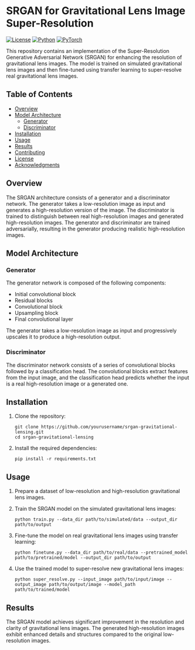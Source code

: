 # SRGAN for Gravitational Lens Image Super-Resolution

[![License](https://img.shields.io/badge/license-MIT-blue.svg)](LICENSE)
[![Python](https://img.shields.io/badge/python-3.6+-blue.svg)](https://www.python.org/downloads/)
[![PyTorch](https://img.shields.io/badge/pytorch-1.7+-red.svg)](https://pytorch.org/)

This repository contains an implementation of the Super-Resolution Generative Adversarial Network (SRGAN) for enhancing the resolution of gravitational lens images. The model is trained on simulated gravitational lens images and then fine-tuned using transfer learning to super-resolve real gravitational lens images.

## Table of Contents

- [Overview](#overview)
- [Model Architecture](#model-architecture)
  - [Generator](#generator)
  - [Discriminator](#discriminator)
- [Installation](#installation)
- [Usage](#usage)
- [Results](#results)
- [Contributing](#contributing)
- [License](#license)
- [Acknowledgments](#acknowledgments)

## Overview

The SRGAN architecture consists of a generator and a discriminator network. The generator takes a low-resolution image as input and generates a high-resolution version of the image. The discriminator is trained to distinguish between real high-resolution images and generated high-resolution images. The generator and discriminator are trained adversarially, resulting in the generator producing realistic high-resolution images.

## Model Architecture

### Generator

The generator network is composed of the following components:

- Initial convolutional block
- Residual blocks
- Convolutional block
- Upsampling block
- Final convolutional layer

The generator takes a low-resolution image as input and progressively upscales it to produce a high-resolution output.

### Discriminator

The discriminator network consists of a series of convolutional blocks followed by a classification head. The convolutional blocks extract features from the input image, and the classification head predicts whether the input is a real high-resolution image or a generated one.

## Installation

1. Clone the repository:

   ```shell
   git clone https://github.com/yourusername/srgan-gravitational-lensing.git
   cd srgan-gravitational-lensing
   ```

2. Install the required dependencies:

   ```shell
   pip install -r requirements.txt
   ```

## Usage

1. Prepare a dataset of low-resolution and high-resolution gravitational lens images.

2. Train the SRGAN model on the simulated gravitational lens images:

   ```shell
   python train.py --data_dir path/to/simulated/data --output_dir path/to/output
   ```

3. Fine-tune the model on real gravitational lens images using transfer learning:

   ```shell
   python finetune.py --data_dir path/to/real/data --pretrained_model path/to/pretrained/model --output_dir path/to/output
   ```

4. Use the trained model to super-resolve new gravitational lens images:

   ```shell
   python super_resolve.py --input_image path/to/input/image --output_image path/to/output/image --model_path path/to/trained/model
   ```

## Results

The SRGAN model achieves significant improvement in the resolution and clarity of gravitational lens images. The generated high-resolution images exhibit enhanced details and structures compared to the original low-resolution images.

